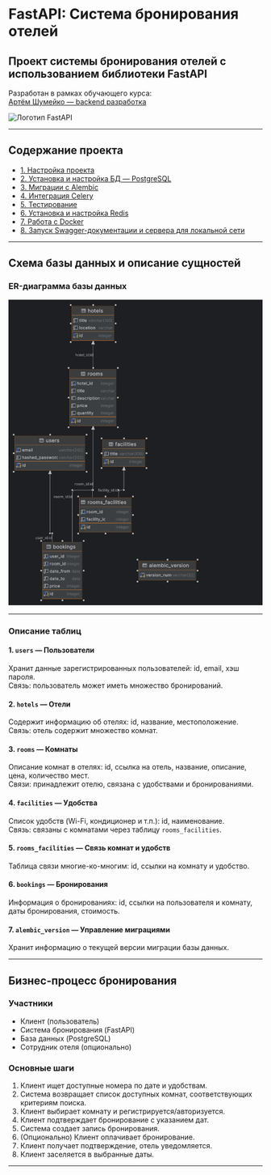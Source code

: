 # FastAPI: Система бронирования отелей

## Проект системы бронирования отелей с использованием библиотеки FastAPI  
Разработан в рамках обучающего курса:  
[Артём Шумейко — backend разработка](https://artemshumeiko.zenclass.ru/public/products)

![Логотип FastAPI](https://fastapi.tiangolo.com/img/logo-margin/logo-teal.png)

---

## Содержание проекта

- [1. Настройка проекта](/course_helpers/2%20Осваиваем%20FastAPI/FastApi.md)  
- [2. Установка и настройка БД — PostgreSQL](/course_helpers/3%20База%20данных%20и%20паттерны/PostgreSQL.md)  
- [3. Миграции с Alembic](/course_helpers/3%20База%20данных%20и%20паттерны/Alembic.md)  
- [4. Интеграция Celery](/course_helpers/6%20Кэширование%20с%20Redis/Celery.md)  
- [5. Тестирование](/course_helpers/7%20Тестирование/Testing.md)  
- [6. Установка и настройка Redis](/course_helpers/6%20Кэширование%20с%20Redis/Redis.md)  
- [7. Работа с Docker](/course_helpers/9%20Docker%20и%20деплой%20проекта/Docker.md)  
- [8. Запуск Swagger-документации и сервера для локальной сети](/course_helpers/9%20Docker%20и%20деплой%20проекта/Localhost.md)

---


## Схема базы данных и описание сущностей

### ER-диаграмма базы данных  
![ER-диаграмма базы данных](/course_helpers/alembic_version_2.png)

---

### Описание таблиц

#### 1. `users` — Пользователи  
Хранит данные зарегистрированных пользователей: id, email, хэш пароля.  
Связь: пользователь может иметь множество бронирований.

#### 2. `hotels` — Отели  
Содержит информацию об отелях: id, название, местоположение.  
Связь: отель содержит множество комнат.

#### 3. `rooms` — Комнаты  
Описание комнат в отелях: id, ссылка на отель, название, описание, цена, количество мест.  
Связи: принадлежит отелю, связана с удобствами и бронированиями.

#### 4. `facilities` — Удобства  
Список удобств (Wi-Fi, кондиционер и т.п.): id, наименование.  
Связь: связаны с комнатами через таблицу `rooms_facilities`.

#### 5. `rooms_facilities` — Связь комнат и удобств  
Таблица связи многие-ко-многим: id, ссылки на комнату и удобство.

#### 6. `bookings` — Бронирования  
Информация о бронированиях: id, ссылки на пользователя и комнату, даты бронирования, стоимость.

#### 7. `alembic_version` — Управление миграциями  
Хранит информацию о текущей версии миграции базы данных.

---

## Бизнес-процесс бронирования

### Участники
- Клиент (пользователь)  
- Система бронирования (FastAPI)  
- База данных  (PostgreSQL)
- Сотрудник отеля (опционально)  

### Основные шаги
1. Клиент ищет доступные номера по дате и удобствам.  
2. Система возвращает список доступных комнат, соответствующих критериям поиска.  
3. Клиент выбирает комнату и регистрируется/авторизуется.  
4. Клиент подтверждает бронирование с указанием дат.  
5. Система создает запись бронирования.  
6. (Опционально) Клиент оплачивает бронирование.  
7. Клиент получает подтверждение, отель уведомляется.  
8. Клиент заселяется в выбранные даты.

---
